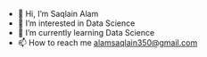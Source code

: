 - 👋 Hi, I’m Saqlain Alam
- 👀 I’m interested in Data Science
- 🌱 I’m currently learning Data Science
- 📫 How to reach me alamsaqlain350@gmail.com

<!---
SaqlainAlam78/SaqlainAlam78 is a ✨ special ✨ repository because its `README.md` (this file) appears on your GitHub profile.
You can click the Preview link to take a look at your changes.
--->
